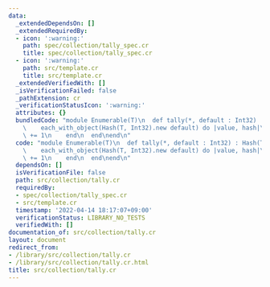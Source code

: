 ```yaml
---
data:
  _extendedDependsOn: []
  _extendedRequiredBy:
  - icon: ':warning:'
    path: spec/collection/tally_spec.cr
    title: spec/collection/tally_spec.cr
  - icon: ':warning:'
    path: src/template.cr
    title: src/template.cr
  _extendedVerifiedWith: []
  _isVerificationFailed: false
  _pathExtension: cr
  _verificationStatusIcon: ':warning:'
  attributes: {}
  bundledCode: "module Enumerable(T)\n  def tally(*, default : Int32) : Hash(T, Int32)\n\
    \    each_with_object(Hash(T, Int32).new default) do |value, hash|\n      hash[value]\
    \ += 1\n    end\n  end\nend\n"
  code: "module Enumerable(T)\n  def tally(*, default : Int32) : Hash(T, Int32)\n\
    \    each_with_object(Hash(T, Int32).new default) do |value, hash|\n      hash[value]\
    \ += 1\n    end\n  end\nend\n"
  dependsOn: []
  isVerificationFile: false
  path: src/collection/tally.cr
  requiredBy:
  - spec/collection/tally_spec.cr
  - src/template.cr
  timestamp: '2022-04-14 18:17:07+09:00'
  verificationStatus: LIBRARY_NO_TESTS
  verifiedWith: []
documentation_of: src/collection/tally.cr
layout: document
redirect_from:
- /library/src/collection/tally.cr
- /library/src/collection/tally.cr.html
title: src/collection/tally.cr
---
```

